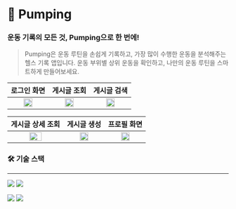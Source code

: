 # 💪 Pumping
### 운동 기록의 모든 것, Pumping으로 한 번에!
> Pumping은 운동 루틴을 손쉽게 기록하고, 가장 많이 수행한 운동을 분석해주는 헬스 기록 앱입니다.
> 운동 부위별 상위 운동을 확인하고, 나만의 운동 루틴을 스마트하게 만들어보세요.

|                  로그인 화면                  |                  게시글 조회                  |                  게시글 검색                  |
| :----------------------------------------------: | :-----------------------------------------: | :-----------------------------------------------: |
| <img src="https://github.com/geonwoo0215/Fit-Server/assets/82176176/c7f5fd16-c2d4-4342-bf94-308c650f6a9f" height="50%"> | <img src="https://github.com/geonwoo0215/Fit-Server/assets/82176176/e1565389-c860-46ae-8e17-43bff6a51fd6" height="50%"> | <img src="https://github.com/geonwoo0215/Fit-Server/assets/82176176/62dffe3e-2edd-43c1-b38c-ce8038f82407" height="50%"> |

|                  게시글 상세 조회                  |                  게시글 생성                  |                  프로필 화면                  |
| :--------------------------------------------: | :--------------------------------------------: | :--------------------------------------------: |
| <img src="https://github.com/geonwoo0215/Fit-Server/assets/82176176/9205e661-e46a-4ffe-a04b-e49362cb2b16" height="50%"> | <img src="https://github.com/geonwoo0215/Fit-Server/assets/82176176/18d09358-1424-4a2c-9e86-59c834392c33" height="50%"> |<img src="https://github.com/geonwoo0215/Fit-Server/assets/82176176/912b7a88-7397-4628-9bd2-35b7027e539e" height="50%"> | 

### 🛠️ 기술 스택
***
<img src="https://img.shields.io/badge/Java 17-008FC7?style=flat-square&logo=Java&logoColor=white"/></img>
<img src="https://img.shields.io/badge/Gradle-02303A?style=flat-square&logo=Gradle&logoColor=white"/></img>

<img src="https://img.shields.io/badge/Spring Boot 3.2.1-6DB33F?style=flat-square&logo=Spring Boot&logoColor=white"/></img>
<img src="https://img.shields.io/badge/Spring Data JPA-ECD53F?style=flat-square&logo=JPA&logoColor=white"/></img>
